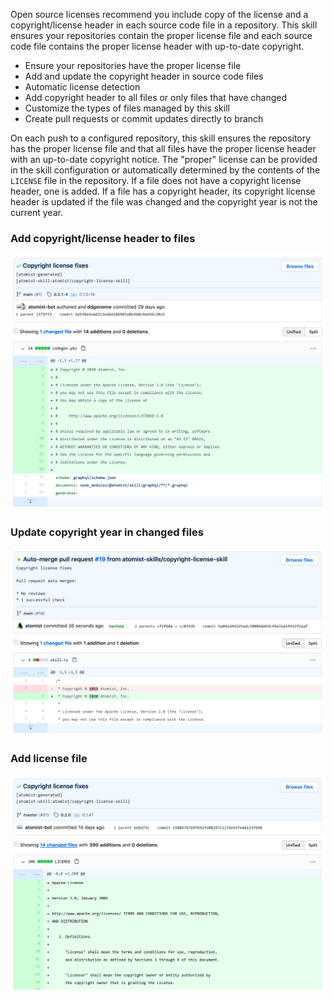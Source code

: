 Open source licenses recommend you include copy of the license and a
copyright/license header in each source code file in a repository. This skill
ensures your repositories contain the proper license file and each source code
file contains the proper license header with up-to-date copyright.

-   Ensure your repositories have the proper license file
-   Add and update the copyright header in source code files
-   Automatic license detection
-   Add copyright header to all files or only files that have changed
-   Customize the types of files managed by this skill
-   Create pull requests or commit updates directly to branch

On each push to a configured repository, this skill ensures the repository has
the proper license file and that all files have the proper license header with
an up-to-date copyright notice. The "proper" license can be provided in the
skill configuration or automatically determined by the contents of the `LICENSE`
file in the repository. If a file does not have a copyright license header, one
is added. If a file has a copyright header, its copyright license header is
updated if the file was changed and the copyright year is not the current year.

### Add copyright/license header to files

![Add copyright and license header to files](docs/images/add-copyright-header.png)

### Update copyright year in changed files

![Update copyright year in changed files](docs/images/update-year.png)

### Add license file

![Add license file](docs/images/add-license.png)
